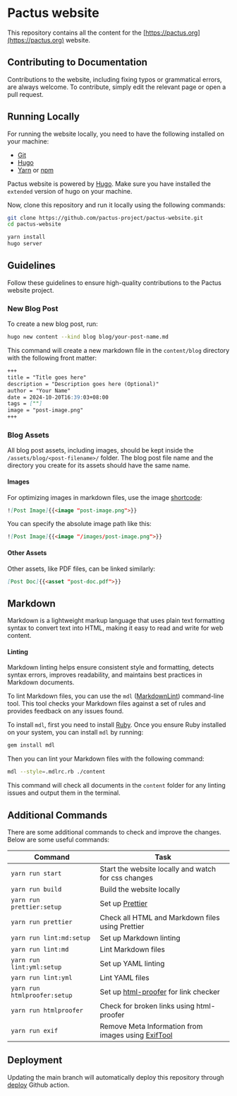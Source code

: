 # Pactus website

This repository contains all the content for the [https://pactus.org](https://pactus.org) website.

## Contributing to Documentation

Contributions to the website, including fixing typos or grammatical errors, are always welcome.
To contribute, simply edit the relevant page or open a pull request.

## Running Locally

For running the website locally, you need to have the following installed on your machine:

- [Git](https://git-scm.com/downloads/)
- [Hugo](https://gohugo.io/)
- [Yarn](https://yarnpkg.com/) or [npm](https://www.npmjs.com/)

Pactus website is powered by [Hugo](https://gohugo.io/).
Make sure you have installed the `extended` version of hugo on your machine.

Now, clone this repository and run it locally using the following commands:

```bash
git clone https://github.com/pactus-project/pactus-website.git
cd pactus-website

yarn install
hugo server
```

## Guidelines

Follow these guidelines to ensure high-quality contributions to the Pactus website project.

### New Blog Post

To create a new blog post, run:

```bash
hugo new content --kind blog blog/your-post-name.md
```

This command will create a new markdown file in the `content/blog` directory with the following front matter:

```markdown
+++
title = "Title goes here"
description = "Description goes here (Optional)"
author = "Your Name"
date = 2024-10-20T16:39:03+08:00
tags = [""]
image = "post-image.png"
+++
```

### Blog Assets

All blog post assets, including images, should be kept inside the `/assets/blog/<post-filename>/` folder.
The blog post file name and the directory you create for its assets should have the same name.

#### Images

For optimizing images in markdown files, use the image [shortcode](https://gohugo.io/content-management/shortcodes/):

```md
![Post Image]{{<image "post-image.png">}}
```

You can specify the absolute image path like this:

```md
![Post Image]{{<image "/images/post-image.png">}}
```

#### Other Assets

Other assets, like PDF files, can be linked similarly:

```md
[Post Doc]{{<asset "post-doc.pdf">}}
```

## Markdown

Markdown is a lightweight markup language that uses plain text formatting syntax to convert text into HTML,
making it easy to read and write for web content.

#### Linting

Markdown linting helps ensure consistent style and formatting, detects syntax errors, improves readability,
and maintains best practices in Markdown documents.

To lint Markdown files, you can use the `mdl` ([MarkdownLint](https://github.com/DavidAnson/markdownlint)) command-line tool.
This tool checks your Markdown files against a set of rules and provides feedback on any issues found.

To install `mdl`, first you need to install [Ruby](https://www.ruby-lang.org/en/documentation/installation/).
Once you ensure Ruby installed on your system, you can install `mdl` by running:

```sh
gem install mdl
```

Then you can lint your Markdown files with the following command:

```sh
mdl --style=.mdlrc.rb ./content
```

This command will check all documents in the `content` folder for any linting issues and output them in the terminal.

## Additional Commands

There are some additional commands to check and improve the changes.
Below are some useful commands:

| Command                      | Task                                                                               |
| ---------------------------- | ---------------------------------------------------------------------------------- |
| `yarn run start`             | Start the website locally and watch for css changes                                |
| `yarn run build`             | Build the website locally                                                          |
| `yarn run prettier:setup`    | Set up [Prettier](https://prettier.io/)                                            |
| `yarn run prettier`          | Check all HTML and Markdown files using Prettier                                   |
| `yarn run lint:md:setup`     | Set up Markdown linting                                                            |
| `yarn run lint:md`           | Lint Markdown files                                                                |
| `yarn run lint:yml:setup`    | Set up YAML linting                                                                |
| `yarn run lint:yml`          | Lint YAML files                                                                    |
| `yarn run htmlproofer:setup` | Set up [html-proofer](https://github.com/gjtorikian/html-proofer) for link checker |
| `yarn run htmlproofer`       | Check for broken links using html-proofer                                          |
| `yarn run exif`              | Remove Meta Information from images using [ExifTool](https://exiftool.org/)        |

## Deployment

Updating the main branch will automatically deploy this repository through
[deploy](.github/workflows/deploy.yml) Github action.

